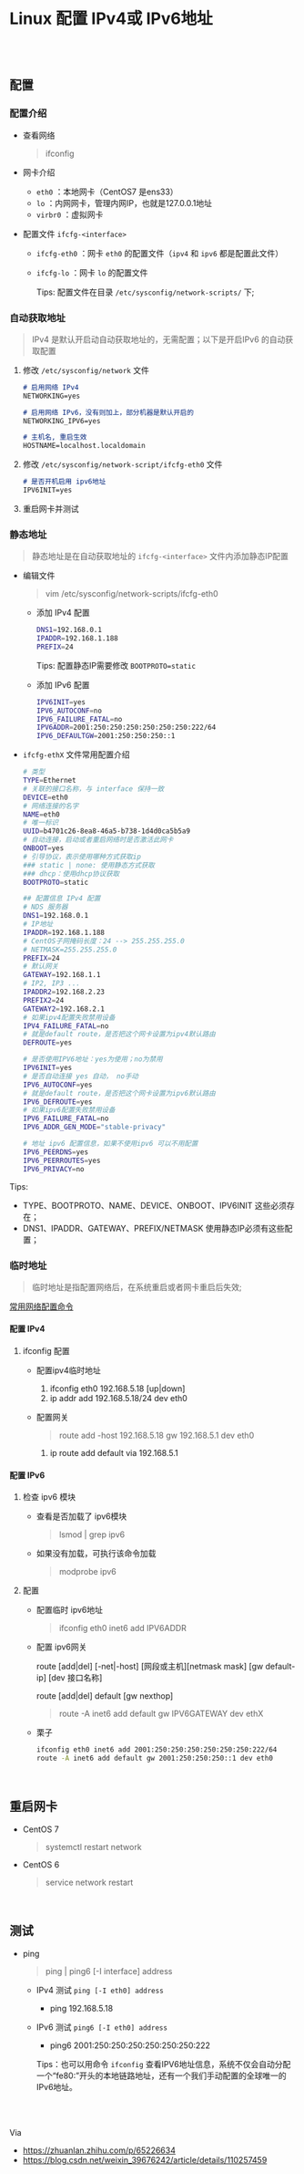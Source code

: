 # Linux 配置 IPv4或 IPv6地址

</br>
</br>

## 配置

### 配置介绍

- 查看网络
    > ifconfig

- 网卡介绍
  - `eth0` ：本地网卡（CentOS7 是ens33）
  - `lo` ：内网网卡，管理内网IP，也就是127.0.0.1地址
  - `virbr0` ：虚拟网卡
- 配置文件 `ifcfg-<interface>`
  - `ifcfg-eth0` ：网卡 `eth0` 的配置文件（`ipv4` 和 `ipv6` 都是配置此文件）
  - `ifcfg-lo` ：网卡 `lo` 的配置文件

    Tips: 配置文件在目录 `/etc/sysconfig/network-scripts/` 下;

### 自动获取地址

> IPv4 是默认开启动自动获取地址的，无需配置；以下是开启IPv6 的自动获取配置

1. 修改 `/etc/sysconfig/network` 文件

    ```md
    # 启用网络 IPv4
    NETWORKING=yes

    # 启用网络 IPv6，没有则加上，部分机器是默认开启的
    NETWORKING_IPV6=yes

    # 主机名, 重启生效
    HOSTNAME=localhost.localdomain
    ```

2. 修改 `/etc/sysconfig/network-script/ifcfg-eth0` 文件

    ```md
    # 是否开机启用 ipv6地址
    IPV6INIT=yes
    ```

3. 重启网卡并测试

### 静态地址

> 静态地址是在自动获取地址的 `ifcfg-<interface>` 文件内添加静态IP配置

- 编辑文件
    > vim /etc/sysconfig/network-scripts/ifcfg-eth0

  - 添加 IPv4 配置

    ```sh
    DNS1=192.168.0.1
    IPADDR=192.168.1.188
    PREFIX=24
    ```

    Tips: 配置静态IP需要修改 `BOOTPROTO=static`

  - 添加 IPv6 配置

    ```sh
    IPV6INIT=yes
    IPV6_AUTOCONF=no
    IPV6_FAILURE_FATAL=no
    IPV6ADDR=2001:250:250:250:250:250:250:222/64
    IPV6_DEFAULTGW=2001:250:250:250::1
    ```

- `ifcfg-ethX` 文件常用配置介绍

    ```sh
    # 类型
    TYPE=Ethernet
    # 关联的接口名称，与 interface 保持一致
    DEVICE=eth0
    # 网络连接的名字
    NAME=eth0
    # 唯一标识
    UUID=b4701c26-8ea8-46a5-b738-1d4d0ca5b5a9
    # 自动连接，启动或者重启网络时是否激活此网卡
    ONBOOT=yes
    # 引导协议，表示使用哪种方式获取ip
    ### static | none: 使用静态方式获取
    ### dhcp：使用dhcp协议获取
    BOOTPROTO=static

    ## 配置信息 IPv4 配置
    # NDS 服务器
    DNS1=192.168.0.1
    # IP地址
    IPADDR=192.168.1.188
    # CentOS子网掩码长度：24 --> 255.255.255.0
    # NETMASK=255.255.255.0
    PREFIX=24
    # 默认网关
    GATEWAY=192.168.1.1
    # IP2, IP3 ...
    IPADDR2=192.168.2.23
    PREFIX2=24
    GATEWAY2=192.168.2.1
    # 如果ipv4配置失败禁用设备
    IPV4_FAILURE_FATAL=no
    # 就是default route，是否把这个网卡设置为ipv4默认路由
    DEFROUTE=yes

    # 是否使用IPV6地址：yes为使用；no为禁用
    IPV6INIT=yes
    # 是否自动连接 yes 自动， no手动
    IPV6_AUTOCONF=yes
    # 就是default route，是否把这个网卡设置为ipv6默认路由
    IPV6_DEFROUTE=yes
    # 如果ipv6配置失败禁用设备
    IPV6_FAILURE_FATAL=no
    IPV6_ADDR_GEN_MODE="stable-privacy"

    # 地址 ipv6 配置信息，如果不使用ipv6 可以不用配置
    IPV6_PEERDNS=yes
    IPV6_PEERROUTES=yes
    IPV6_PRIVACY=no
    ```

Tips:

- TYPE、BOOTPROTO、NAME、DEVICE、ONBOOT、IPV6INIT 这些必须存在；
- DNS1、IPADDR、GATEWAY、PREFIX/NETMASK 使用静态IP必须有这些配置；

### 临时地址

> 临时地址是指配置网络后，在系统重启或者网卡重启后失效;

[常用网络配置命令](https://www.cnblogs.com/librarookie/p/16256959.html "ip、ifconfig 和 route命令介绍与网络配置")

#### 配置 IPv4

1. ifconfig 配置

    - 配置ipv4临时地址
        1. ifconfig eth0 192.168.5.18 [up|down]
        2. ip addr add 192.168.5.18/24 dev eth0

    - 配置网关
        > route add -host 192.168.5.18 gw 192.168.5.1 dev eth0
        1. ip route add default via 192.168.5.1

#### 配置 IPv6

1. 检查 ipv6 模块
    - 查看是否加载了 ipv6模块
        > lsmod | grep ipv6

    - 如果没有加载，可执行该命令加载
        > modprobe ipv6

2. 配置

    - 配置临时 ipv6地址
        > ifconfig eth0 inet6 add IPV6ADDR

    - 配置 ipv6网关

        route [add|del] [-net|-host] [网段或主机][netmask mask] [gw default-ip] [dev 接口名称]

        route [add|del] default [gw nexthop]
        > route -A inet6 add default gw IPV6GATEWAY dev ethX

    - 栗子

        ```sh
        ifconfig eth0 inet6 add 2001:250:250:250:250:250:250:222/64
        route -A inet6 add default gw 2001:250:250:250::1 dev eth0
        ```

</br>

## 重启网卡

- CentOS 7
    > systemctl restart network

- CentOS 6
    > service network restart

</br>

## 测试

- ping
    > ping | ping6 [-I interface] address

  - IPv4 测试 `ping [-I eth0] address`
    - ping 192.168.5.18

  - IPv6 测试 `ping6 [-I eth0] address`
    - ping6 2001:250:250:250:250:250:250:222

    Tips：也可以用命令 `ifconfig` 查看IPV6地址信息，系统不仅会自动分配一个“fe80:”开头的本地链路地址，还有一个我们手动配置的全球唯一的IPv6地址。

</br>
</br>

Via

- <https://zhuanlan.zhihu.com/p/65226634>
- <https://blog.csdn.net/weixin_39676242/article/details/110257459>
